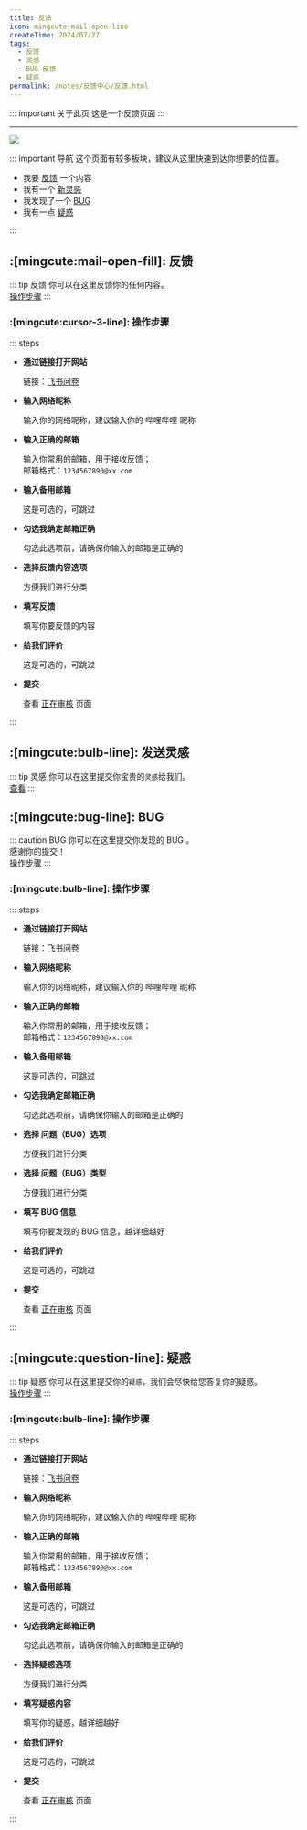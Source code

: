 ```yaml
---
title: 反馈
icon: mingcute:mail-open-line
createTime: 2024/07/27
tags:
  - 反馈
  - 灵感
  - BUG 反馈
  - 疑惑
permalink: /notes/反馈中心/反馈.html
---
```


::: important 关于此页
这是一个反馈页面
:::

---

![](https://ri.youming.v6.army/fk.png)

::: important 导航
这个页面有较多板块，建议从这里快速到达你想要的位置。
- 我要 [反馈](#反馈) 一个内容
- 我有一个 [新灵感](#发送灵感)
- 我发现了一个 [BUG](#bug)
- 我有一点 [疑惑](#疑惑)

:::

## :[mingcute:mail-open-fill]: 反馈

::: tip 反馈
你可以在这里反馈你的任何内容。  
[操作步骤](#操作步骤)
:::

### :[mingcute:cursor-3-line]: 操作步骤

::: steps

- <p style="font-weight: bold;">通过链接打开网站</p>

  链接：[飞书问卷](https://you-ming.feishu.cn/share/base/form/shrcn14bJfEUrNVPxiYEy1vIfcd)

- <p style="font-weight: bold;">输入网络昵称</p>

  输入你的网络昵称，建议输入你的 哔哩哔哩 昵称

- <p style="font-weight: bold;">输入正确的邮箱</p>

  输入你常用的邮箱，用于接收反馈；  
  邮箱格式：`1234567890@xx.com`

- <p style="font-weight: bold;">输入备用邮箱</p>

  这是可选的，可跳过

- <p style="font-weight: bold;">勾选我确定邮箱正确</p>

  勾选此选项前，请确保你输入的邮箱是正确的

- <p style="font-weight: bold;">选择反馈内容选项</p>

  方便我们进行分类

- <p style="font-weight: bold;">填写反馈</p>

  填写你要反馈的内容

- <p style="font-weight: bold;">给我们评价</p>

  这是可选的，可跳过

- <p style="font-weight: bold;">提交</p>

  查看 [正在审核](/fk.html) 页面

:::

## :[mingcute:bulb-line]: 发送灵感

::: tip 灵感
你可以在这里提交你宝贵的`灵感`给我们。  
[查看](/notes/反馈中心/发送灵感.html)
:::


## :[mingcute:bug-line]: BUG

::: caution BUG
你可以在这里提交你发现的 BUG 。  
感谢你的提交！  
[操作步骤](#操作步骤-1)
:::

### :[mingcute:bulb-line]: 操作步骤

::: steps

- <p style="font-weight: bold;">通过链接打开网站</p>

  链接：[飞书问卷](https://you-ming.feishu.cn/share/base/form/shrcn14bJfEUrNVPxiYEy1vIfcd)

- <p style="font-weight: bold;">输入网络昵称</p>

  输入你的网络昵称，建议输入你的 哔哩哔哩 昵称

- <p style="font-weight: bold;">输入正确的邮箱</p>

  输入你常用的邮箱，用于接收反馈；  
  邮箱格式：`1234567890@xx.com`

- <p style="font-weight: bold;">输入备用邮箱</p>

  这是可选的，可跳过

- <p style="font-weight: bold;">勾选我确定邮箱正确</p>

  勾选此选项前，请确保你输入的邮箱是正确的

- <p style="font-weight: bold;">选择 问题（BUG）选项</p>

  方便我们进行分类

- <p style="font-weight: bold;">选择 问题（BUG）类型</p>

  方便我们进行分类

- <p style="font-weight: bold;">填写 BUG 信息</p>

  填写你要发现的 BUG 信息，越详细越好

- <p style="font-weight: bold;">给我们评价</p>

  这是可选的，可跳过

- <p style="font-weight: bold;">提交</p>

  查看 [正在审核](/fk.html) 页面

:::

## :[mingcute:question-line]: 疑惑

::: tip 疑惑
你可以在这里提交你的`疑惑`，我们会尽快给您答复你的疑惑。  
[操作步骤](#操作步骤-2)
:::

### :[mingcute:bulb-line]: 操作步骤

::: steps

- <p style="font-weight: bold;">通过链接打开网站</p>

  链接：[飞书问卷](https://you-ming.feishu.cn/share/base/form/shrcn14bJfEUrNVPxiYEy1vIfcd)

- <p style="font-weight: bold;">输入网络昵称</p>

  输入你的网络昵称，建议输入你的 哔哩哔哩 昵称

- <p style="font-weight: bold;">输入正确的邮箱</p>

  输入你常用的邮箱，用于接收反馈；  
  邮箱格式：`1234567890@xx.com`

- <p style="font-weight: bold;">输入备用邮箱</p>

  这是可选的，可跳过

- <p style="font-weight: bold;">勾选我确定邮箱正确</p>

  勾选此选项前，请确保你输入的邮箱是正确的

- <p style="font-weight: bold;">选择疑惑选项</p>

  方便我们进行分类

- <p style="font-weight: bold;">填写疑惑内容</p>

  填写你的疑惑，越详细越好

- <p style="font-weight: bold;">给我们评价</p>

  这是可选的，可跳过

- <p style="font-weight: bold;">提交</p>

  查看 [正在审核](/fk.html) 页面

:::
